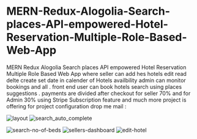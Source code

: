 # MERN-Redux-Alogolia-Search-places-API-empowered-Hotel-Reservation-Multiple-Role-Based-Web-App
MERN Redux Alogolia Search places API empowered Hotel Reservation Multiple Role Based Web App  where seller can add hes hotels edit read delte create set date in calender of Hotels availbility admin can monitor bookings and all .  front end user can book hotels search using places suggestions . payments are divided after checkout for seller 70% and for Admin 30% using Stripe Subscription feature and much more project is offering
for project configuration drop me mail :


![layout](https://user-images.githubusercontent.com/60324608/117571196-18836700-b0eb-11eb-9a5b-045c380f7b83.png)
![search_auto_complete](https://user-images.githubusercontent.com/60324608/117571200-1caf8480-b0eb-11eb-9c31-1bc602daa6e9.png)

![search-no-of-beds](https://user-images.githubusercontent.com/60324608/117571204-20dba200-b0eb-11eb-9c53-f5b03a7729d5.png)
![sellers-dashboard](https://user-images.githubusercontent.com/60324608/117571209-233dfc00-b0eb-11eb-834f-903d66037920.png)
![edit-hotel](https://user-images.githubusercontent.com/60324608/117571212-2507bf80-b0eb-11eb-9c5f-94318847a35d.png)

